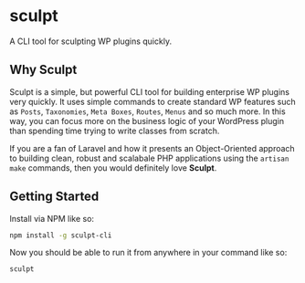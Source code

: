 # sculpt

A CLI tool for sculpting WP plugins quickly.

## Why Sculpt

Sculpt is a simple, but powerful CLI tool for building enterprise WP plugins very quickly. It uses simple commands to create standard WP features such as `Posts`, `Taxonomies`, `Meta Boxes`, `Routes`, `Menus` and so much more. In this way, you can focus more on the business logic of your WordPress plugin than spending time trying to write classes from scratch.

If you are a fan of Laravel and how it presents an Object-Oriented approach to building clean, robust and scalabale PHP applications using the `artisan make` commands, then you would definitely love **Sculpt**.

## Getting Started

Install via NPM like so:

```bash
npm install -g sculpt-cli
```

Now you should be able to run it from anywhere in your command like so:

```bash
sculpt
```
